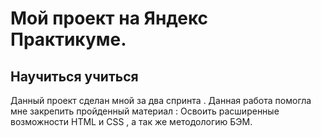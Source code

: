 # Мой проект на Яндекс Практикуме.
## Научиться учиться

Данный проект сделан мной за два спринта .
Данная работа помогла мне закрепить пройденный материал : Освоить расширенные возможности HTML и CSS , а так же методологию БЭМ.




